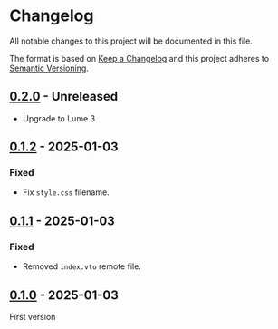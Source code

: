 <!-- deno-fmt-ignore-file -->

# Changelog
All notable changes to this project will be documented in this file.

The format is based on [Keep a Changelog](http://keepachangelog.com/) and this
project adheres to [Semantic Versioning](http://semver.org/).

## [0.2.0] - Unreleased
- Upgrade to Lume 3

## [0.1.2] - 2025-01-03
### Fixed
- Fix `style.css` filename.

## [0.1.1] - 2025-01-03
### Fixed
- Removed `index.vto` remote file.

## [0.1.0] - 2025-01-03
First version

[0.2.0]: https://github.com/lumeland/theme-simple-twitter/compare/v0.1.2...HEAD
[0.1.2]: https://github.com/lumeland/theme-simple-twitter/compare/v0.1.1...v0.1.2
[0.1.1]: https://github.com/lumeland/theme-simple-twitter/compare/v0.1.0...v0.1.1
[0.1.0]: https://github.com/lumeland/theme-simple-twitter/releases/tag/v0.1.0
